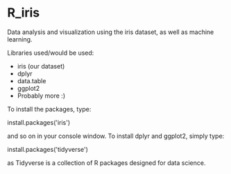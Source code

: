 # R_iris
Data analysis and visualization using the iris dataset, as well as machine learning.  

Libraries used/would be used:
- iris (our dataset)
- dplyr
- data.table
- ggplot2
- Probably more :)

To install the packages, type:

install.packages('iris')

and so on in your console window. To install dplyr and ggplot2, simply type: 

install.packages('tidyverse')

as Tidyverse is a collection of R packages designed for data science. 

